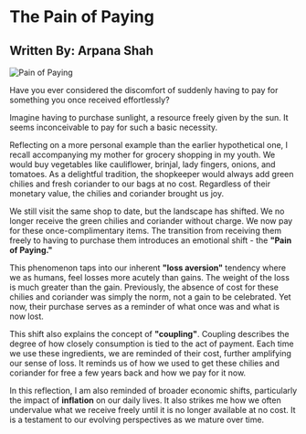 # The Pain of Paying 
## Written By: Arpana Shah 

![Pain of Paying](https://github.com/Arpanaaa/Arpanaaa.github.io/assets/159395386/80c0a338-6e72-4463-aea2-9cea4b80577b)

Have you ever considered the discomfort of suddenly having to pay for something you once received effortlessly?

Imagine having to purchase sunlight, a resource freely given by the sun. It seems inconceivable to pay for such a basic necessity.

Reflecting on a more personal example than the earlier hypothetical one, I recall accompanying my mother for grocery shopping in my youth. We would buy vegetables like cauliflower, brinjal, lady fingers, onions, and tomatoes. As a delightful tradition, the shopkeeper would always add green chilies and fresh coriander to our bags at no cost. Regardless of their monetary value, the chilies and coriander brought us joy. 

We still visit the same shop to date, but the landscape has shifted. We no longer receive the green chilies and coriander without charge. We now pay for these once-complimentary items. The transition from receiving them freely to having to purchase them introduces an emotional shift - the **"Pain of Paying."**

This phenomenon taps into our inherent **"loss aversion"** tendency where we as humans, feel losses more acutely than gains. The weight of the loss is much greater than the gain. Previously, the absence of cost for these chilies and coriander was simply the norm, not a gain to be celebrated. Yet now, their purchase serves as a reminder of what once was and what is now lost.

This shift also explains the concept of **"coupling"**. Coupling describes the degree of how closely consumption is tied to the act of payment. Each time we use these ingredients, we are reminded of their cost, further amplifying our sense of loss. It reminds us of how we used to get these chilies and coriander for free a few years back and how we pay for it now. 

In this reflection, I am also reminded of broader economic shifts, particularly the impact of **inflation** on our daily lives. It also strikes me how we often undervalue what we receive freely until it is no longer available at no cost. It is a testament to our evolving perspectives as we mature over time.



